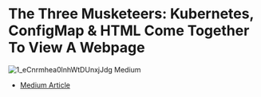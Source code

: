 # The Three Musketeers: Kubernetes, ConfigMap & HTML Come Together To View A Webpage

   ![1_eCnrmhea0lnhWtDUnxjJdg Medium](https://user-images.githubusercontent.com/105087652/219882992-bed6c99c-aa01-4a8f-82df-bf6a1683d221.jpeg)

   - [Medium Article](https://aws.plainenglish.io/the-three-musketeers-kubernetes-configmap-html-come-together-to-view-a-webpage-29f6cbae927f)
